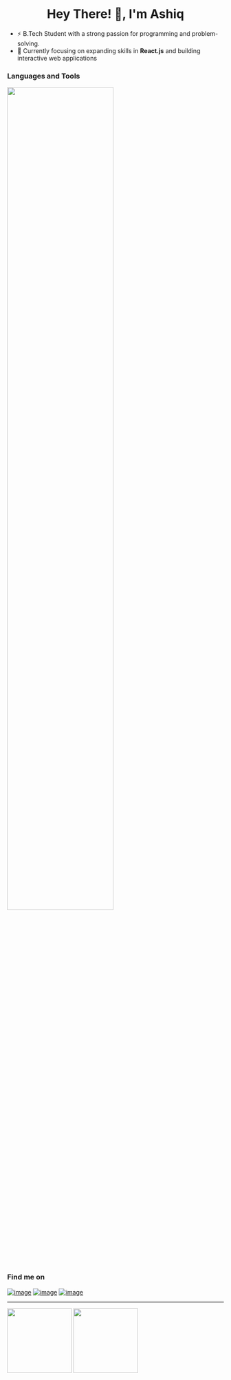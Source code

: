 <!-- ### Hi there 👋 -->
<!--
- 🔭 I’m currently working on ...
- 🌱 I’m currently learning ...
- 👯 I’m looking to collaborate on ...
- 🤔 I’m looking for help with ...
- 💬 Ask me about 
- 😄 Pronouns: ...
- 📫 How to reach me: ashiqar2002@gmail.com
- ⚡ Fun fact: ...
-->


<h1 align="center">Hey There! 👋, I'm Ashiq 
<!--   <img height="40" src="https://emoji.gg/assets/emoji/7333-parrotdance.gif"> -->
 </h1>
 
<!-- <h3 align="center">A passionate Programmer and Front-End Developer</h3> -->
- ⚡ B.Tech Student with a strong passion for programming and problem-solving.
- 🌱 Currently focusing on expanding skills in **React.js** and building interactive web applications

<h3>Languages and Tools</h3>
<p>
  <a href="https://skillicons.dev">
    <img width=70% src="https://skillicons.dev/icons?i=react,html,css,bootstrap,py,c,java,cpp,js,git,github,postgres,linux,vscode" />
  </a>
</p>


<h3>Find me on</h3>
<div>

[![image](https://img.shields.io/badge/LinkedIn-0077B5?style=for-the-badge&logo=linkedin&logoColor=white)](https://www.linkedin.com/in/ashiq-a-r-993315203/)
[![image](https://img.shields.io/badge/Instagram-E4405F?style=for-the-badge&logo=instagram&logoColor=white)](https://www.instagram.com/ashiq_abdul_hakkim/)
[![image](https://img.shields.io/badge/Gmail-D14836?style=for-the-badge&logo=gmail&logoColor=white)](mailto:ashiqar2002@gmail.com)
<!-- [![image](https://img.shields.io/badge/Twitter-1DA1F2?style=for-the-badge&logo=twitter&logoColor=white)](https://twitter.com/brantlauro) -->
</div>

<hr>
<p >
  <img height= "150" src="https://github-readme-stats.vercel.app/api?username=AshiqAR&theme=react&show_icons=true&include_all_commits=true&hide=issues" />
  <img height= "150" src="https://github-readme-stats.vercel.app/api/top-langs/?username=AshiqAR&theme=react&layout=compact" /> 
</p>
